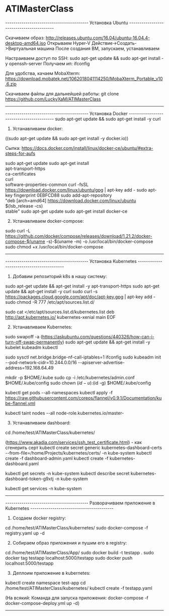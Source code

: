 # ATIMasterClass

----------------------------------------- Установка Ubuntu -----------------------------------------

Скачиваем образ: http://releases.ubuntu.com/16.04/ubuntu-16.04.4-desktop-amd64.iso
Открываем Hyper-V
Действие->Создать->Виртуальная машина
После создания ВМ, запускаем, устанавливаем

Настраиваем доступ по SSH:
sudo apt-get update && sudo apt-get install -y openssh-server
Получаем ип: ifconfig

Для удобства, качаем MobaXterm: https://download.mobatek.net/1062018041114250/MobaXterm_Portable_v10.6.zip

Скачиваем файлы для дальнейшей работы: 
git clone https://github.com/LuckyXaM/ATIMasterClass

--------------------------------------------------------------------------------------------------------------------------------------------------------------------------------------------------------------------

----------------------------------------- Установка Docker -----------------------------------------
sudo apt-get update && sudo apt-get install -y curl

1. Устанавливаем docker:

((sudo apt-get update && sudo apt-get install -y docker.io))

Сылка: https://docs.docker.com/install/linux/docker-ce/ubuntu/#extra-steps-for-aufs

sudo apt-get update
sudo apt-get install \
    apt-transport-https \
    ca-certificates \
    curl \
    software-properties-common
curl -fsSL https://download.docker.com/linux/ubuntu/gpg | apt-key add -
sudo apt-key fingerprint 0EBFCD88
sudo add-apt-repository \
   "deb [arch=amd64] https://download.docker.com/linux/ubuntu \
   $(lsb_release -cs) \
   stable"
sudo apt-get update
sudo apt-get install docker-ce

2. Устанавливаем docker-compose:

sudo curl -L https://github.com/docker/compose/releases/download/1.21.2/docker-compose-$(uname -s)-$(uname -m) -o /usr/local/bin/docker-compose
sudo chmod +x /usr/local/bin/docker-compose

--------------------------------------------------------------------------------------------------------------------------------------------------------------------------------------------------------------------

----------------------------------------- Установка Kubernetes -----------------------------------------

1. Добавим репозиторий k8s в нашу систему:

sudo apt-get update && apt-get install -y apt-transport-https
sudo apt-get update && apt-get install -y curl
sudo curl -s https://packages.cloud.google.com/apt/doc/apt-key.gpg | apt-key add -
sudo chmod -R 777 /etc/apt/sources.list.d/

sudo cat <<EOF >/etc/apt/sources.list.d/kubernetes.list
deb http://apt.kubernetes.io/ kubernetes-xenial main
EOF

2. Устанавливаем Kubernetes:

sudo swapoff -a  (https://askubuntu.com/questions/440326/how-can-i-turn-off-swap-permanently)
sudo apt-get update && apt-get install -y kubelet kubeadm kubectl

sudo sysctl net.bridge.bridge-nf-call-iptables=1
ifconfig
sudo kubeadm init --pod-network-cidr=10.244.0.0/16 --apiserver-advertise-address=192.168.64.49

mkdir -p $HOME/.kube
sudo cp -i /etc/kubernetes/admin.conf $HOME/.kube/config
sudo chown $(id -u):$(id -g) $HOME/.kube/config

kubectl get pods --all-namespaces
kubectl apply -f https://raw.githubusercontent.com/coreos/flannel/v0.9.1/Documentation/kube-flannel.yml

kubectl taint nodes --all node-role.kubernetes.io/master-


3. Устанавливаем dashboard:

cd /home/test/ATIMasterClass/kubernetes/

(https://www.akadia.com/services/ssh_test_certificate.html) - как сгенерить серт
kubectl create secret generic kubernetes-dashboard-certs --from-file=/home/Projects/kubernetes/certs/ -n kube-system
kubectl create -f dashboard-admin.yaml
kubectl create -f kubernetes-dashboard.yaml

kubectl get secrets -n kube-system
kubectl describe secret kubernetes-dashboard-token-g9xtj -n kube-system

kubectl get services -n kube-system

--------------------------------------------------------------------------------------------------------------------------------------------------------------------------------------------------------------------

----------------------------------------- Разворачиваем приложение в Kubernetes -----------------------------------------

1. Создаем docker registry:

cd /home/test/ATIMasterClass/kubernetes/
sudo docker-compose -f registry.yaml up -d

2. Собираем образ приложения и пушим его в registry:

cd /home/test/ATIMasterClass/App/
sudo docker build -t testapp .
sudo docker tag testapp localhost:5000/testapp
sudo docker push localhost:5000/testapp

3. Деплоим приложение в kubernetes:

kubectl create namespace test-app
cd /home/test/ATIMasterClass/kubernetes/
kubectl create -f testapp.yaml

(На всякий: Команда для запуска приложения: docker-compose -f docker-compose-deploy.yml up -d)

--------------------------------------------------------------------------------------------------------------------------------------------------------------------------------------------------------------------